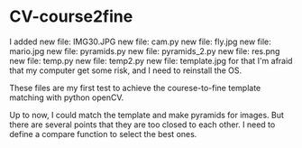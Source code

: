 # CV-course2fine


I added
	new file:   IMG30.JPG
	new file:   cam.py
        new file:   fly.jpg
        new file:   mario.jpg
        new file:   pyramids.py
        new file:   pyramids_2.py
        new file:   res.png
        new file:   temp.py
        new file:   temp2.py
        new file:   template.jpg
for that I'm afraid that my computer get some risk, and I need to reinstall the OS.

These files are my first test to achieve the courese-to-fine template matching with python openCV.

Up to now, I could match the template and make pyramids for images.
But there are several points that they are too closed to each other.
I need to define a compare function to select the best ones.
